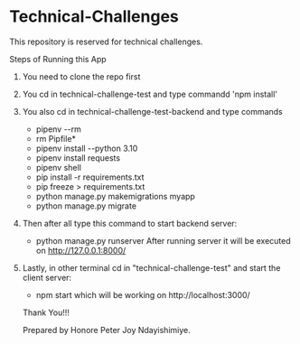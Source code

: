 # Technical-Challenges
 This repository is reserved for technical challenges.

 Steps of Running this App
 1. You need to clone the repo first
 2. You cd in technical-challenge-test and type commandd 'npm install'
 3. You also cd in technical-challenge-test-backend and type commands
    - pipenv --rm
    - rm Pipfile* 
    - pipenv install --python 3.10
    - pipenv install requests
    - pipenv shell
    - pip install -r requirements.txt
    - pip freeze > requirements.txt
    - python manage.py makemigrations myapp
    - python manage.py migrate
    
4. Then after all type this command to start backend server:
    - python manage.py runserver
    After running server it will be executed on  http://127.0.0.1:8000/
5. Lastly, in other terminal cd in "technical-challenge-test" and start the client server:
    - npm start
    which will be working on http://localhost:3000/

    Thank You!!!

    Prepared by Honore Peter Joy Ndayishimiye.
